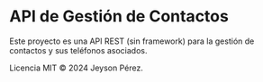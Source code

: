 # API de Gestión de Contactos

Este proyecto es una API REST (sin framework) para la gestión de contactos y sus teléfonos asociados.



Licencia MIT © 2024 Jeyson Pérez.
